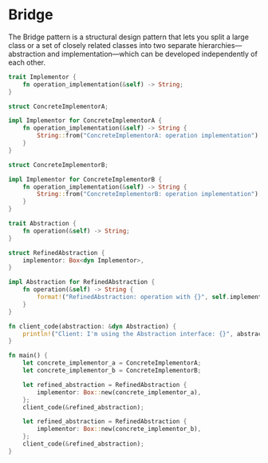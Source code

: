 # Bridge

The Bridge pattern is a structural design pattern that lets you split a large class or a set of closely related classes into two separate hierarchies—abstraction and implementation—which can be developed independently of each other.

```rust
trait Implementor {
    fn operation_implementation(&self) -> String;
}

struct ConcreteImplementorA;

impl Implementor for ConcreteImplementorA {
    fn operation_implementation(&self) -> String {
        String::from("ConcreteImplementorA: operation implementation")
    }
}

struct ConcreteImplementorB;

impl Implementor for ConcreteImplementorB {
    fn operation_implementation(&self) -> String {
        String::from("ConcreteImplementorB: operation implementation")
    }
}

trait Abstraction {
    fn operation(&self) -> String;
}

struct RefinedAbstraction {
    implementor: Box<dyn Implementor>,
}

impl Abstraction for RefinedAbstraction {
    fn operation(&self) -> String {
        format!("RefinedAbstraction: operation with {}", self.implementor.operation_implementation())
    }
}

fn client_code(abstraction: &dyn Abstraction) {
    println!("Client: I'm using the Abstraction interface: {}", abstraction.operation());
}

fn main() {
    let concrete_implementor_a = ConcreteImplementorA;
    let concrete_implementor_b = ConcreteImplementorB;

    let refined_abstraction = RefinedAbstraction {
        implementor: Box::new(concrete_implementor_a),
    };
    client_code(&refined_abstraction);

    let refined_abstraction = RefinedAbstraction {
        implementor: Box::new(concrete_implementor_b),
    };
    client_code(&refined_abstraction);
}
```
